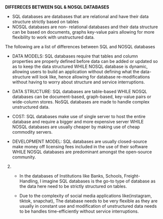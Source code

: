 ﻿**DIFFERECES BETWEEN SQL & NOSQL DATABASES**

- SQL databases are databases that are relational and have their data structure strictly based on tables
- NOSQL databases are non- relational databases and their data structure can be based on documents, graphs
  key-value pairs allowing for more flexibility to work with unstructured data.

The following are a list of differences between SQL and NOSQL databases
- DATA MODELS: SQL databases require that tables and column properties are properly defined before data can
			   be added or updated so as to keep the data structured WHILE NOSQL database is dynamic, allowing
			   users to build an application without defining what the data-structure will look like, hence
			   allowing for database re-modifications without having to worry about structure and service
			   interruptions.


- DATA STRUCTURE: SQL databases are table-based WHILE NOSQL databases can be document-based, graph-based, key-value
				  pairs or wide-column stores. NoSQL databases are made to handle complex unstructured data.

- COST: SQL databases make use of  single server to host the entire database and require a bigger and more expensive
	    server WHILE NOSQL databases are usually cheaper by making use of cheap commodity servers.

- DEVELOPMENT MODEL: SQL databases are usually closed-source make money off licensing fees included in the use
					 of their software WHILE NOSQL databases are predominant amongst the open-source community.


2. - In the databases of Institutions like Banks, Schools, Freight-Handling, I imagine SQL databases
	 is the go-to type of database as the data here need to be strictly structured on tables.

   - Due to the complexity of social media applications like(instagram, tiktok, snapchat), The database needs
	 to be very flexible as they are usually in constant use and modification of unstructured data needs to be handles time-efficiently
	 without service interruptions.
